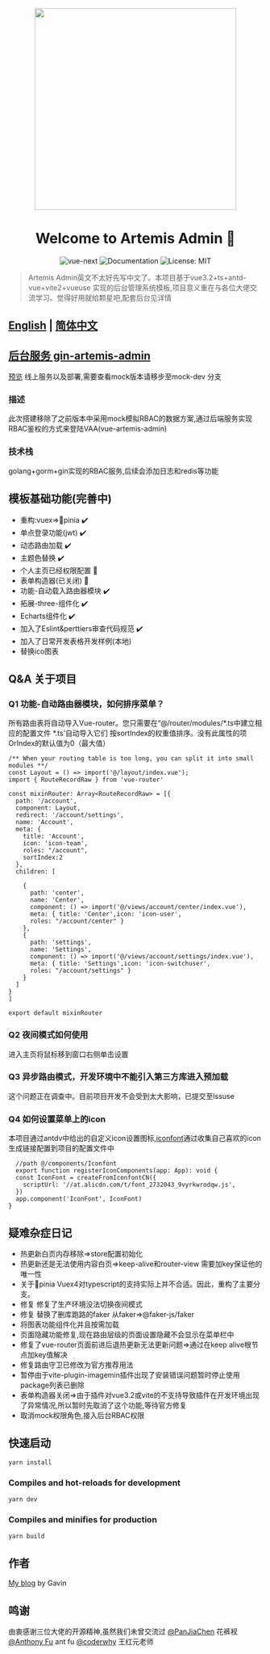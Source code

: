 <!--
 * @Description: 请输入....
 * @Author: Gavin
 * @Date: 2021-05-01 00:48:47
 * @LastEditTime: 2022-08-13 14:55:10
 * @LastEditors: Gavin
-->



<p align="center">
  <a href="https://www.antdv.com/">
    <img width="400" src="https://corp-wecom-cdn.elcapp.cn/bb_test/material/image/20211214/20637098569990017.png">
  </a>
</p>
<h1 align="center">Welcome to Artemis Admin 👋</h1>
<p align="center">
    <img alt="vue-next" src="https://camo.githubusercontent.com/759be1e9170b0987efd0b0ce496bf67d132d8e549035ccddf3b6ee5194eb146c/68747470733a2f2f696d672e736869656c64732e696f2f6e706d2f762f7675652f6e6578742e737667"/>
    <img alt="Documentation" src="https://img.shields.io/badge/documentation-yes-brightgreen.svg"/>
    <img alt="License: MIT" src="https://img.shields.io/badge/License-MIT-yellow.svg"/>
</p>

> Artemis Admin英文不太好先写中文了。本项目基于vue3.2+ts+antd-vue+vite2+vueuse 实现的后台管理系统模板,项目意义重在与各位大佬交流学习。觉得好用就给颗星吧,配套后台见详情


## [English](./README.md) |  [简体中文](./README.zh-CN.md)
## [后台服务 gin-artemis-admin](https://github.com/GAtomis/gin-artemis-admin)
[预览](http://3.112.56.234/)
线上服务以及部署,需要查看mock版本请移步至mock-dev 分支
### 描述
  此次搭建移除了之前版本中采用mock模拟RBAC的数据方案,通过后端服务实现RBAC鉴权的方式来登陆VAA(vue-artemis-admin)
### 技术栈
golang+gorm+gin实现的RBAC服务,后续会添加日志和redis等功能
## 模板基础功能(完善中)
- 重构:vuex=>:pineapple:pinia  :heavy_check_mark:
- 单点登录功能(jwt)  :heavy_check_mark:
- 动态路由加载   :heavy_check_mark:
- 主题色替换   :heavy_check_mark:
- 个人主页已经权限配置 :wrench:
- 表单构造器(已关闭) :wrench:
- 功能-自动载入路由器模块 :heavy_check_mark:
- 拓展-three-组件化 :heavy_check_mark:
- Echarts组件化 :heavy_check_mark:
- 加入了Eslint&perttiers审查代码规范 :heavy_check_mark:
- 加入了日常开发表格开发样例(本地)
- 替换ico图表
## Q&A 关于项目
### Q1 功能-自动路由器模块，如何排序菜单？
所有路由表将自动导入Vue-router。您只需要在“@/router/modules/*.ts中建立相应的配置文件 *.ts'自动导入它们
按sortIndex的权重值排序。没有此属性的项OrIndex的默认值为0（最大值）
```
/** When your routing table is too long, you can split it into small modules **/
const Layout = () => import('@/layout/index.vue');
import { RouteRecordRaw } from 'vue-router'

const mixinRouter: Array<RouteRecordRaw> = [{
  path: '/account',
  component: Layout,
  redirect: '/account/settings',
  name: 'Account',
  meta: {
    title: 'Account',
    icon: 'icon-team',
    roles: "/account",
    sortIndex:2
  },
  children: [

    {
      path: 'center',
      name: 'Center',
      component: () => import('@/views/account/center/index.vue'),
      meta: { title: 'Center',icon: 'icon-user',
      roles: "/account/center" }
    },
    {
      path: 'settings',
      name: 'Settings',
      component: () => import('@/views/account/settings/index.vue'),
      meta: { title: 'Settings',icon: 'icon-switchuser',
      roles: "/account/settings" }
    }
  ]
}
]

export default mixinRouter
```
### Q2 夜间模式如何使用
  进入主页将鼠标移到窗口右侧单击设置

### Q3 异步路由模式，开发环境中不能引入第三方库进入预加载
  这个问题正在调查中。目前项目开发不会受到太大影响，已提交至Issuse
### Q4 如何设置菜单上的icon
  本项目通过antdv中给出的自定义icon设置图标,[iconfont]('https://www.iconfont.cn/collections/detail?spm=a313x.7781069.1998910419.dc64b3430&cid=9402')通过收集自己喜欢的icon生成链接配置到项目的配置文件中
  
```
  //path @/components/Iconfont
  export function registerIconComponents(app: App): void {
  const IconFont = createFromIconfontCN({
    scriptUrl: '//at.alicdn.com/t/font_2732043_9vyrkwrodqw.js',
  })
  app.component('IconFont', IconFont)
}
```

## 疑难杂症日记
* 热更新白页内存移除=>store配置初始化
* 热更新还是无法使用内容白页=>keep-alive和router-view 需要加key保证他的唯一性
* 关于:pineapple:pinia Vuex4对typescript的支持实际上并不合适。因此，重构了主要分支。
* 修复 修复了生产环境没法切换夜间模式
* 修复 替换了删库跑路的faker 从faker=>@faker-js/faker
* 将图表功能组件化并且按需加载
* 页面隐藏功能修复,现在路由层级的页面设置隐藏不会显示在菜单栏中
* 修复了vue-router页面前进后退热更新无法更新问题=>通过在keep alive根节点加key值解决
* 修复路由守卫已修改为官方推荐用法
* 暂停由于vite-plugin-imagemin插件出现了安装错误问题暂时停止使用 package列表已删除
* 表单构造器关闭=>由于插件对vue3.2或vite的不支持导致插件在开发环境出现了异常情况,所以暂时先取消了这个功能,等待官方修复
* 取消mock权限角色,接入后台RBAC权限

## 快速启动

```
yarn install
```

### Compiles and hot-reloads for development

```
yarn dev
```

### Compiles and minifies for production

```
yarn build
```
## 作者
[My blog](https://juejin.cn/post/6966454624819609631)  by Gavin

## 鸣谢
由衷感谢三位大佬的开源精神,虽然我们未曾交流过
[@PanJiaChen](https://github.com/PanJiaChen) 花裤衩
[@Anthony Fu](https://github.com/antfu) ant fu
[@coderwhy](https://github.com/coderwhy?tab=repositories) 王红元老师

